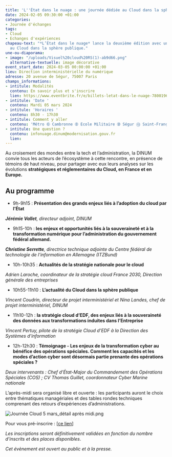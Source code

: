 ```yaml
---
title: 'L''État dans le nuage : une journée dédiée au Cloud dans la sphère publique'
date: 2024-02-05 09:30:00 +01:00
categories:
- Journée d'échanges
tags:
- Cloud
- Echanges d'expériences
chapeau-text: "*L’État dans le nuage* lance la deuxième édition avec une journée dédiée
  au Cloud dans la sphère publique."
une-ou-diaporama:
- image: "/uploads/Visuel%20cloud%20RS(1)-ab9d66.png"
  alternative-textuelle: image décorative
event_start_date: 2024-03-05 00:00:00 +01:00
lieu: Direction interministérielle du numérique
adresse: 20 avenue de Ségur, 75007 Paris
champs_informations:
- intitule: Modalités
  contenu: En savoir plus et s'inscrire
  lien: https://www.eventbrite.fr/e/billets-letat-dans-le-nuage-780019678857
- intitule: 'Date '
  contenu: Mardi 05 mars 2024
- intitule: 'Horaires '
  contenu: 8h30 - 17h30
- intitule: Comment y aller
  contenu: 'Métro ➅ Cambronne ➇ Ecole Militaire ➉ Ségur ⑬ Saint-François-Xavier '
- intitule: Une question ?
  contenu: infonuage.dinum@modernisation.gouv.fr
  lien: 
---
```


Au croisement des mondes entre la tech et l’administration, la DINUM convie tous les acteurs de l’écosystème à cette rencontre, en présence de témoins de haut niveau, pour partager avec eux leurs analyses sur les évolutions **stratégiques et réglementaires du Cloud, en France et en Europe.**

## Au programme

* 9h-9h15  : **Présentation des grands enjeux liés à l’adoption du cloud par l’État**

***Jérémie Vallet**, directeur adjoint, DINUM*

* 9h15-10h : **les enjeux et opportunités liés à la souveraineté et à la transformation numérique pour l’administration du gouvernement fédéral allemand.**

***Christine Serrette**, directrice technique adjointe du Centre fédéral de technologie de l’information en Allemagne (ITZBund)*

* 10h-10h35 : **Actualités de la stratégie nationale pour le cloud**

*Adrien Laroche, coordinateur de la stratégie cloud France 2030, Direction générale des entreprises*

* 10h55-11h10 : **L’actualité du Cloud dans la sphère publique**

*Vincent Coudrin, directeur de projet interministériel et Nina Landes, chef de projet interministériel, DINUM*

* 11h10-12h : **la stratégie cloud d’EDF, des enjeux liés à la souveraineté des données aux transformations induites dans l’Entreprise**

*Vincent Pertuy, pilote de la stratégie Cloud d’EDF à la Direction des Systèmes d’information*

* 12h-12h30 : **Témoignage - Les enjeux de la transformation cyber au bénéfice des opérations spéciales. Comment les capacités et les modes d’action cyber sont désormais partie prenante des opérations spéciales ?**

*Deux intervenants : Chef d’État-Major du Commandement des Opérations Spéciales (COS) ; CV Thomas Guillet, coordonnateur Cyber Marine nationale*

L’après-midi sera organisé libre et ouverte : les participants auront le choix entre thématiques managériales et des tables rondes techniques comprenant des retours d’expériences d’administrations. 

![Journée Cloud 5 mars_détail après midi.png](/uploads/Journ%C3%A9e%20Cloud%205%20mars_d%C3%A9tail%20apr%C3%A8s%20midi.png)

Pour vous pré-inscrire : [[ce lien](https://www.eventbrite.fr/e/billets-letat-dans-le-nuage-780019678857)]

*Les inscriptions seront définitivement validées en fonction du nombre d’inscrits et des places disponibles*.

*Cet évènement est ouvert au public et à la presse.*